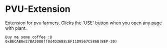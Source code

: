 # PVU-Extension
Extension for pvu farmers. Clicks the 'USE' button when you open any page with plant.
```
Buy me some coffee :D
0xBECAB0e27BA3080ff0d4D36B8cEF11D9567C586B(BEP-20)
```
